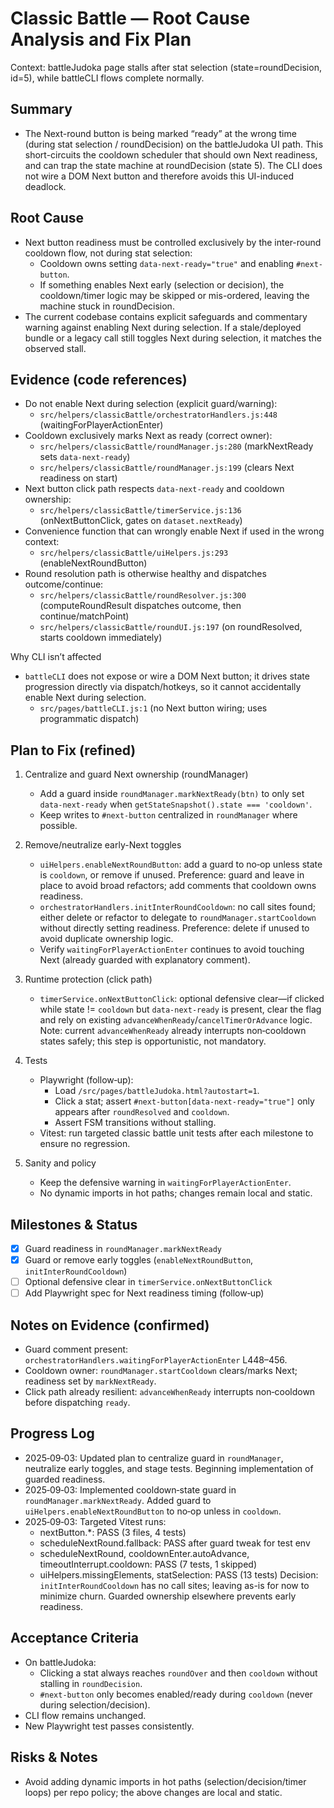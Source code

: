 # Classic Battle — Root Cause Analysis and Fix Plan

Context: battleJudoka page stalls after stat selection (state=roundDecision, id=5), while battleCLI flows complete normally.

## Summary
- The Next-round button is being marked “ready” at the wrong time (during stat selection / roundDecision) on the battleJudoka UI path. This short-circuits the cooldown scheduler that should own Next readiness, and can trap the state machine at roundDecision (state 5). The CLI does not wire a DOM Next button and therefore avoids this UI-induced deadlock.

## Root Cause
- Next button readiness must be controlled exclusively by the inter-round cooldown flow, not during stat selection:
  - Cooldown owns setting `data-next-ready="true"` and enabling `#next-button`.
  - If something enables Next early (selection or decision), the cooldown/timer logic may be skipped or mis-ordered, leaving the machine stuck in roundDecision.
- The current codebase contains explicit safeguards and commentary warning against enabling Next during selection. If a stale/deployed bundle or a legacy call still toggles Next during selection, it matches the observed stall.

## Evidence (code references)
- Do not enable Next during selection (explicit guard/warning):
  - `src/helpers/classicBattle/orchestratorHandlers.js:448` (waitingForPlayerActionEnter)
- Cooldown exclusively marks Next as ready (correct owner):
  - `src/helpers/classicBattle/roundManager.js:280` (markNextReady sets `data-next-ready`)
  - `src/helpers/classicBattle/roundManager.js:199` (clears Next readiness on start)
- Next button click path respects `data-next-ready` and cooldown ownership:
  - `src/helpers/classicBattle/timerService.js:136` (onNextButtonClick, gates on `dataset.nextReady`)
- Convenience function that can wrongly enable Next if used in the wrong context:
  - `src/helpers/classicBattle/uiHelpers.js:293` (enableNextRoundButton)
- Round resolution path is otherwise healthy and dispatches outcome/continue:
  - `src/helpers/classicBattle/roundResolver.js:300` (computeRoundResult dispatches outcome, then continue/matchPoint)
  - `src/helpers/classicBattle/roundUI.js:197` (on roundResolved, starts cooldown immediately)

Why CLI isn’t affected
- `battleCLI` does not expose or wire a DOM Next button; it drives state progression directly via dispatch/hotkeys, so it cannot accidentally enable Next during selection.
  - `src/pages/battleCLI.js:1` (no Next button wiring; uses programmatic dispatch)

## Plan to Fix (refined)
1) Centralize and guard Next ownership (roundManager)
   - Add a guard inside `roundManager.markNextReady(btn)` to only set `data-next-ready` when `getStateSnapshot().state === 'cooldown'`.
   - Keep writes to `#next-button` centralized in `roundManager` where possible.

2) Remove/neutralize early-Next toggles
   - `uiHelpers.enableNextRoundButton`: add a guard to no‑op unless state is `cooldown`, or remove if unused. Preference: guard and leave in place to avoid broad refactors; add comments that cooldown owns readiness.
   - `orchestratorHandlers.initInterRoundCooldown`: no call sites found; either delete or refactor to delegate to `roundManager.startCooldown` without directly setting readiness. Preference: delete if unused to avoid duplicate ownership logic.
   - Verify `waitingForPlayerActionEnter` continues to avoid touching Next (already guarded with explanatory comment).

3) Runtime protection (click path)
   - `timerService.onNextButtonClick`: optional defensive clear—if clicked while state != `cooldown` but `data-next-ready` is present, clear the flag and rely on existing `advanceWhenReady`/`cancelTimerOrAdvance` logic. Note: current `advanceWhenReady` already interrupts non‑cooldown states safely; this step is opportunistic, not mandatory.

4) Tests
   - Playwright (follow‑up):
     - Load `/src/pages/battleJudoka.html?autostart=1`.
     - Click a stat; assert `#next-button[data-next-ready="true"]` only appears after `roundResolved` and `cooldown`.
     - Assert FSM transitions without stalling.
   - Vitest: run targeted classic battle unit tests after each milestone to ensure no regression.

5) Sanity and policy
   - Keep the defensive warning in `waitingForPlayerActionEnter`.
   - No dynamic imports in hot paths; changes remain local and static.

## Milestones & Status
- [x] Guard readiness in `roundManager.markNextReady`
- [x] Guard or remove early toggles (`enableNextRoundButton`, `initInterRoundCooldown`)
- [ ] Optional defensive clear in `timerService.onNextButtonClick`
- [ ] Add Playwright spec for Next readiness timing (follow‑up)

## Notes on Evidence (confirmed)
- Guard comment present: `orchestratorHandlers.waitingForPlayerActionEnter` L448–456.
- Cooldown owner: `roundManager.startCooldown` clears/marks Next; readiness set by `markNextReady`.
- Click path already resilient: `advanceWhenReady` interrupts non‑cooldown before dispatching `ready`.

## Progress Log
- 2025‑09‑03: Updated plan to centralize guard in `roundManager`, neutralize early toggles, and stage tests. Beginning implementation of guarded readiness.
- 2025‑09‑03: Implemented cooldown‑state guard in `roundManager.markNextReady`. Added guard to `uiHelpers.enableNextRoundButton` to no‑op unless in `cooldown`.
- 2025‑09‑03: Targeted Vitest runs:
  - nextButton.*: PASS (3 files, 4 tests)
  - scheduleNextRound.fallback: PASS after guard tweak for test env
  - scheduleNextRound, cooldownEnter.autoAdvance, timeoutInterrupt.cooldown: PASS (7 tests, 1 skipped)
  - uiHelpers.missingElements, statSelection: PASS (13 tests)
  Decision: `initInterRoundCooldown` has no call sites; leaving as-is for now to minimize churn. Guarded ownership elsewhere prevents early readiness.

## Acceptance Criteria
- On battleJudoka:
  - Clicking a stat always reaches `roundOver` and then `cooldown` without stalling in `roundDecision`.
  - `#next-button` only becomes enabled/ready during `cooldown` (never during selection/decision).
- CLI flow remains unchanged.
- New Playwright test passes consistently.

## Risks & Notes
- Avoid adding dynamic imports in hot paths (selection/decision/timer loops) per repo policy; the above changes are local and static.
